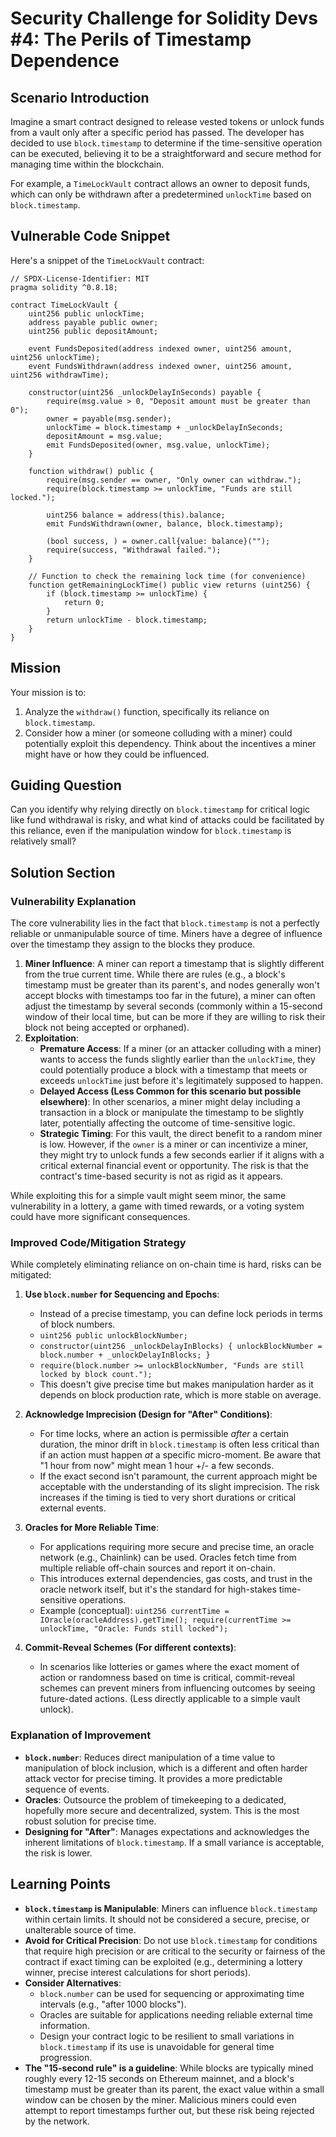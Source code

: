 # Security Challenge for Solidity Devs #4: The Perils of Timestamp Dependence

## Scenario Introduction

Imagine a smart contract designed to release vested tokens or unlock funds from a vault only after a specific period has passed. The developer has decided to use `block.timestamp` to determine if the time-sensitive operation can be executed, believing it to be a straightforward and secure method for managing time within the blockchain.

For example, a `TimeLockVault` contract allows an owner to deposit funds, which can only be withdrawn after a predetermined `unlockTime` based on `block.timestamp`.

## Vulnerable Code Snippet

Here's a snippet of the `TimeLockVault` contract:

```solidity
// SPDX-License-Identifier: MIT
pragma solidity ^0.8.18;

contract TimeLockVault {
    uint256 public unlockTime;
    address payable public owner;
    uint256 public depositAmount;

    event FundsDeposited(address indexed owner, uint256 amount, uint256 unlockTime);
    event FundsWithdrawn(address indexed owner, uint256 amount, uint256 withdrawTime);

    constructor(uint256 _unlockDelayInSeconds) payable {
        require(msg.value > 0, "Deposit amount must be greater than 0");
        owner = payable(msg.sender);
        unlockTime = block.timestamp + _unlockDelayInSeconds;
        depositAmount = msg.value;
        emit FundsDeposited(owner, msg.value, unlockTime);
    }

    function withdraw() public {
        require(msg.sender == owner, "Only owner can withdraw.");
        require(block.timestamp >= unlockTime, "Funds are still locked.");
        
        uint256 balance = address(this).balance;
        emit FundsWithdrawn(owner, balance, block.timestamp);
        
        (bool success, ) = owner.call{value: balance}("");
        require(success, "Withdrawal failed.");
    }

    // Function to check the remaining lock time (for convenience)
    function getRemainingLockTime() public view returns (uint256) {
        if (block.timestamp >= unlockTime) {
            return 0;
        }
        return unlockTime - block.timestamp;
    }
}

```

## Mission

Your mission is to:
1.  Analyze the `withdraw()` function, specifically its reliance on `block.timestamp`.
2.  Consider how a miner (or someone colluding with a miner) could potentially exploit this dependency. Think about the incentives a miner might have or how they could be influenced.

## Guiding Question

Can you identify why relying directly on `block.timestamp` for critical logic like fund withdrawal is risky, and what kind of attacks could be facilitated by this reliance, even if the manipulation window for `block.timestamp` is relatively small?

## Solution Section

### Vulnerability Explanation

The core vulnerability lies in the fact that `block.timestamp` is not a perfectly reliable or unmanipulable source of time. Miners have a degree of influence over the timestamp they assign to the blocks they produce.

1.  **Miner Influence**: A miner can report a timestamp that is slightly different from the true current time. While there are rules (e.g., a block's timestamp must be greater than its parent's, and nodes generally won't accept blocks with timestamps too far in the future), a miner can often adjust the timestamp by several seconds (commonly within a 15-second window of their local time, but can be more if they are willing to risk their block not being accepted or orphaned).
2.  **Exploitation**:
    *   **Premature Access**: If a miner (or an attacker colluding with a miner) wants to access the funds slightly earlier than the `unlockTime`, they could potentially produce a block with a timestamp that meets or exceeds `unlockTime` just before it's legitimately supposed to happen.
    *   **Delayed Access (Less Common for this scenario but possible elsewhere)**: In other scenarios, a miner might delay including a transaction in a block or manipulate the timestamp to be slightly later, potentially affecting the outcome of time-sensitive logic.
    *   **Strategic Timing**: For this vault, the direct benefit to a random miner is low. However, if the `owner` is a miner or can incentivize a miner, they might try to unlock funds a few seconds earlier if it aligns with a critical external financial event or opportunity. The risk is that the contract's time-based security is not as rigid as it appears.

While exploiting this for a simple vault might seem minor, the same vulnerability in a lottery, a game with timed rewards, or a voting system could have more significant consequences.

### Improved Code/Mitigation Strategy

While completely eliminating reliance on on-chain time is hard, risks can be mitigated:

1.  **Use `block.number` for Sequencing and Epochs**:
    *   Instead of a precise timestamp, you can define lock periods in terms of block numbers.
    *   `uint256 public unlockBlockNumber;`
    *   `constructor(uint256 _unlockDelayInBlocks) { unlockBlockNumber = block.number + _unlockDelayInBlocks; }`
    *   `require(block.number >= unlockBlockNumber, "Funds are still locked by block count.");`
    *   This doesn't give precise time but makes manipulation harder as it depends on block production rate, which is more stable on average.

2.  **Acknowledge Imprecision (Design for "After" Conditions)**:
    *   For time locks, where an action is permissible *after* a certain duration, the minor drift in `block.timestamp` is often less critical than if an action must happen *at* a specific micro-moment. Be aware that "1 hour from now" might mean 1 hour +/- a few seconds.
    *   If the exact second isn't paramount, the current approach might be acceptable with the understanding of its slight imprecision. The risk increases if the timing is tied to very short durations or critical external events.

3.  **Oracles for More Reliable Time**:
    *   For applications requiring more secure and precise time, an oracle network (e.g., Chainlink) can be used. Oracles fetch time from multiple reliable off-chain sources and report it on-chain.
    *   This introduces external dependencies, gas costs, and trust in the oracle network itself, but it's the standard for high-stakes time-sensitive operations.
    *   Example (conceptual): `uint256 currentTime = IOracle(oracleAddress).getTime(); require(currentTime >= unlockTime, "Oracle: Funds still locked");`

4.  **Commit-Reveal Schemes (For different contexts)**:
    *   In scenarios like lotteries or games where the exact moment of action or randomness based on time is critical, commit-reveal schemes can prevent miners from influencing outcomes by seeing future-dated actions. (Less directly applicable to a simple vault unlock).

### Explanation of Improvement

*   **`block.number`**: Reduces direct manipulation of a time value to manipulation of block inclusion, which is a different and often harder attack vector for precise timing. It provides a more predictable sequence of events.
*   **Oracles**: Outsource the problem of timekeeping to a dedicated, hopefully more secure and decentralized, system. This is the most robust solution for precise time.
*   **Designing for "After"**: Manages expectations and acknowledges the inherent limitations of `block.timestamp`. If a small variance is acceptable, the risk is lower.

## Learning Points

*   **`block.timestamp` is Manipulable**: Miners can influence `block.timestamp` within certain limits. It should not be considered a secure, precise, or unalterable source of time.
*   **Avoid for Critical Precision**: Do not use `block.timestamp` for conditions that require high precision or are critical to the security or fairness of the contract if exact timing can be exploited (e.g., determining a lottery winner, precise interest calculations for short periods).
*   **Consider Alternatives**:
    *   `block.number` can be used for sequencing or approximating time intervals (e.g., "after 1000 blocks").
    *   Oracles are suitable for applications needing reliable external time information.
    *   Design your contract logic to be resilient to small variations in `block.timestamp` if its use is unavoidable for general time progression.
*   **The "15-second rule" is a guideline**: While blocks are typically mined roughly every 12-15 seconds on Ethereum mainnet, and a block's timestamp must be greater than its parent, the exact value within a small window can be chosen by the miner. Malicious miners could even attempt to report timestamps further out, but these risk being rejected by the network.
